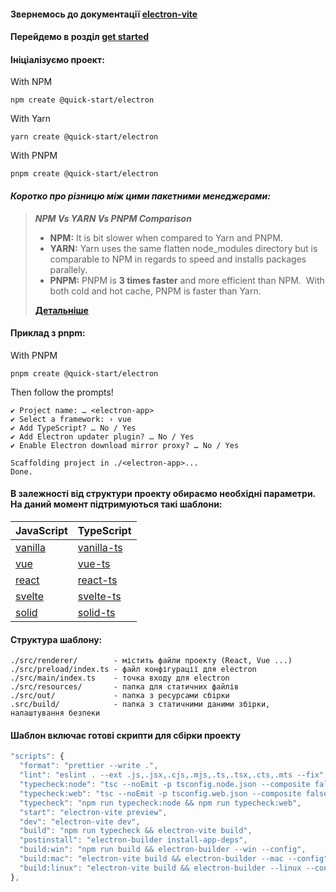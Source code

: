 #### Звернемось до документації [electron-vite](https://evite.netlify.app/)

#### Перейдемо в розділ [get started](https://vitejs.dev/guide/)

#### Ініціалізуємо проект:

With NPM

```
npm create @quick-start/electron
```

With Yarn

```
yarn create @quick-start/electron
```

With PNPM

```
pnpm create @quick-start/electron
```

#### *Коротко про різницю між цими пакетними менеджерами:*

> ***NPM Vs YARN Vs PNPM Comparison***
> - **NPM:** It is bit slower when compared to Yarn and PNPM.
> - **YARN:** Yarn uses the same flatten node_modules directory but is comparable to NPM in regards to speed and installs packages parallely.
> - **PNPM:** PNPM is **3 times faster** and more efficient than NPM.  With both cold and hot cache, PNPM is faster than Yarn.
>
> [**Детальніше**](https://www.atatus.com/blog/npm-vs-yarn-vs-pnpm/)

#### Приклад з pnpm:

With PNPM

```
pnpm create @quick-start/electron
```

Then follow the prompts!

```
✔ Project name: … <electron-app>
✔ Select a framework: › vue
✔ Add TypeScript? … No / Yes
✔ Add Electron updater plugin? … No / Yes
✔ Enable Electron download mirror proxy? … No / Yes

Scaffolding project in ./<electron-app>...
Done.
```

#### В залежності від структури проекту обираємо необхідні параметри. На даний момент підтримуються такі шаблони:
| JavaScript                                                                                                 | TypeScript                                                                                                       |
| ---------------------------------------------------------------------------------------------------------- | ---------------------------------------------------------------------------------------------------------------- |
| [vanilla](https://github.com/alex8088/quick-start/tree/master/packages/create-electron/playground/vanilla) | [vanilla-ts](https://github.com/alex8088/quick-start/tree/master/packages/create-electron/playground/vanilla-ts) |
| [vue](https://github.com/alex8088/quick-start/tree/master/packages/create-electron/playground/vue)         | [vue-ts](https://github.com/alex8088/quick-start/tree/master/packages/create-electron/playground/vue-ts)         |
| [react](https://github.com/alex8088/quick-start/tree/master/packages/create-electron/playground/react)     | [react-ts](https://github.com/alex8088/quick-start/tree/master/packages/create-electron/playground/react-ts)     |
| [svelte](https://github.com/alex8088/quick-start/tree/master/packages/create-electron/playground/svelte)   | [svelte-ts](https://github.com/alex8088/quick-start/tree/master/packages/create-electron/playground/svelte-ts)   |
| [solid](https://github.com/alex8088/quick-start/tree/master/packages/create-electron/playground/solid)     | [solid-ts](https://github.com/alex8088/quick-start/tree/master/packages/create-electron/playground/solid-ts)     | 

#### Структура шаблону:

```
./src/renderer/        - містить файли проекту (React, Vue ...)
./src/preload/index.ts - файл конфігурації для electron
./src/main/index.ts    - точка входу для electron
./src/resources/       - папка для статичних файлів
./src/out/             - папка з ресурсами сбірки
.src/build/            - папка з статичними даними збірки, налаштування безпеки
```

#### Шаблон включає готові скрипти для сбірки проекту

```js
"scripts": {  
  "format": "prettier --write .",  
  "lint": "eslint . --ext .js,.jsx,.cjs,.mjs,.ts,.tsx,.cts,.mts --fix",  
  "typecheck:node": "tsc --noEmit -p tsconfig.node.json --composite false",  
  "typecheck:web": "tsc --noEmit -p tsconfig.web.json --composite false",  
  "typecheck": "npm run typecheck:node && npm run typecheck:web",  
  "start": "electron-vite preview",  
  "dev": "electron-vite dev",  
  "build": "npm run typecheck && electron-vite build",  
  "postinstall": "electron-builder install-app-deps",  
  "build:win": "npm run build && electron-builder --win --config",  
  "build:mac": "electron-vite build && electron-builder --mac --config",  
  "build:linux": "electron-vite build && electron-builder --linux --config"  
},
```
